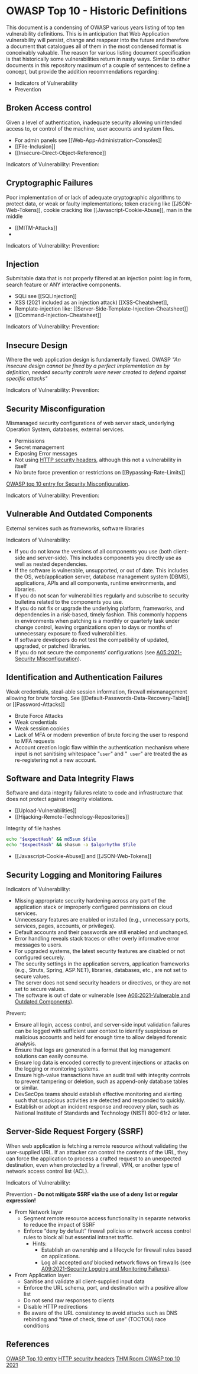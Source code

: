 # OWASP Top 10 - Historic Definitions 

This document is a condensing of OWASP various years listing of top ten vulnerability definitions. This is in  anticipation that Web Application vulnerability will persist, change and reappear into the future and therefore a document that catalogues all of them in the most condensed format is conceivably valuable.  The reason for various listing document specification is that historically some vulnerabilities return in nasty ways. Similar to other documents in this repository maximum of a couple of sentences to define a concept, but provide the addition recommendations regarding:
- Indicators of Vulnerability
- Prevention

## Broken Access control 	

Given a level of authentication, inadequate security allowing unintended access to, or control of the machine, user accounts and system files. 
- For admin panels see [[Web-App-Administration-Consoles]]
- [[File-Inclusion]]
- [[Insecure-Direct-Object-Reference]]

Indicators of Vulnerability:
Prevention:

## Cryptographic Failures

Poor implementation of or lack of adequate cryptographic algorithms to protect data, or weak or faulty implementations; token cracking like [[JSON-Web-Tokens]], cookie cracking like [[Javascript-Cookie-Abuse]], man in the middle
- [[MITM-Attacks]]
- 
Indicators of Vulnerability:
Prevention:

## Injection

Submitable data that is not properly filtered at an injection point: log in form, search feature or ANY interactive components.
- SQLi see [[SQLInjection]]
- XSS (2021 included as an injection attack) [[XSS-Cheatsheet]], 
- Remplate-injection like: [[Server-Side-Template-Injection-Cheatsheet]]
- [[Command-Injection-Cheatsheet]] 

Indicators of Vulnerability:
Prevention:

## Insecure Design

Where the web application design is fundamentally flawed. OWASP *"An insecure design cannot be fixed by a perfect implementation as by definition, needed security controls were never created to defend against specific attacks"*

Indicators of Vulnerability:
Prevention:

## Security Misconfiguration

Mismanaged security configurations of web server stack, underlying Operation System, databases, external services. 
- Permissions
- Secret management
- Exposing Error messages 
- Not using [HTTP security headers](https://owasp.org/www-project-secure-headers/), although this not a vulnerability in itself
- No brute force prevention or restrictions on [[Bypassing-Rate-Limits]]

[OWASP top 10 entry for Security Misconfiguration](https://owasp.org/Top10/A05_2021-Security_Misconfiguration/).

Indicators of Vulnerability:
Prevention:

## Vulnerable And Outdated Components

External services such as frameworks, software libraries

Indicators of Vulnerability:
- If you do not know the versions of all components you use (both client-side and server-side). This includes components you directly use as well as nested dependencies.
- If the software is vulnerable, unsupported, or out of date. This includes the OS, web/application server, database management system (DBMS), applications, APIs and all components, runtime environments, and libraries.
- If you do not scan for vulnerabilities regularly and subscribe to security bulletins related to the components you use.    
- If you do not fix or upgrade the underlying platform, frameworks, and dependencies in a risk-based, timely fashion. This commonly happens in environments when patching is a monthly or quarterly task under change control, leaving organizations open to days or months of unnecessary exposure to fixed vulnerabilities.
- If software developers do not test the compatibility of updated, upgraded, or patched libraries.
- If you do not secure the components’ configurations (see [A05:2021-Security Misconfiguration](https://owasp.org/Top10/A05_2021-Security_Misconfiguration/)).

## Identification and Authentication Failures

Weak credentials, steal-able session information, firewall mismanagement allowing for brute forcing. See [[Default-Passwords-Data-Recovery-Table]] or [[Password-Attacks]]
- Brute Force Attacks
- Weak credentials
- Weak session cookies
- Lack of MFA or modern prevention of brute forcing the user to respond to MFA requests
- Account creation logic flaw within the authentication mechanism where input is not sanitising whitespace "`user`" and  "` user`" are treated the as re-registering not a new account. 

## Software and Data Integrity Flaws

Software and data integrity failures relate to code and infrastructure that does not protect against integrity violations. 
- [[Upload-Vulnerabilities]]
- [[Hijacking-Remote-Technology-Repositories]]

Integrity of file hashes
```bash
echo "$expectHash" && md5sum $file
echo "$expectHash" && shasum -a $algorhythm $file
```

- [[Javascript-Cookie-Abuse]] and [[JSON-Web-Tokens]]

## Security Logging and Monitoring Failures

Indicators of Vulnerability:
- Missing appropriate security hardening across any part of the application stack or improperly configured permissions on cloud services.
- Unnecessary features are enabled or installed (e.g., unnecessary ports, services, pages, accounts, or privileges).
- Default accounts and their passwords are still enabled and unchanged.
- Error handling reveals stack traces or other overly informative error messages to users.
- For upgraded systems, the latest security features are disabled or not configured securely.
- The security settings in the application servers, application frameworks (e.g., Struts, Spring, ASP.NET), libraries, databases, etc., are not set to secure values.
- The server does not send security headers or directives, or they are not set to secure values.
- The software is out of date or vulnerable (see [A06:2021-Vulnerable and Outdated Components](https://owasp.org/Top10/A06_2021-Vulnerable_and_Outdated_Components/)).

Prevent:
- Ensure all login, access control, and server-side input validation failures can be logged with sufficient user context to identify suspicious or malicious accounts and held for enough time to allow delayed forensic analysis.
- Ensure that logs are generated in a format that log management solutions can easily consume.
- Ensure log data is encoded correctly to prevent injections or attacks on the logging or monitoring systems.
- Ensure high-value transactions have an audit trail with integrity controls to prevent tampering or deletion, such as append-only database tables or similar.    
- DevSecOps teams should establish effective monitoring and alerting such that suspicious activities are detected and responded to quickly.
- Establish or adopt an incident response and recovery plan, such as National Institute of Standards and Technology (NIST) 800-61r2 or later.

## Server-Side Request Forgery (SSRF)

When web application is fetching a remote resource without validating the user-supplied URL.  If an attacker can control the contents of the URL, they can force the application to process a crafted request to an unexpected destination, even when protected by a firewall, VPN, or another type of network access control list (ACL).

Indicators of Vulnerability:

Prevention - **Do not mitigate SSRF via the use of a deny list or regular expression!**
- From Network layer
	- Segment remote resource access functionality in separate networks to reduce the impact of SSRF
	- Enforce “deny by default” firewall policies or network access control rules to block all but essential intranet traffic.  
		- Hints:  
		    - Establish an ownership and a lifecycle for firewall rules based on applications.  
		    - Log all accepted _and_ blocked network flows on firewalls (see [A09:2021-Security Logging and Monitoring Failures](https://owasp.org/Top10/A09_2021-Security_Logging_and_Monitoring_Failures/)).
- From Application layer:
	- Sanitise and validate all client-supplied input data   
	- Enforce the URL schema, port, and destination with a positive allow list
	- Do not send raw responses to clients
	- Disable HTTP redirections
	- Be aware of the URL consistency to avoid attacks such as DNS rebinding and “time of check, time of use” (TOCTOU) race conditions


## References

[OWASP Top 10 entry](https://owasp.org/Top10/)
[HTTP security headers](https://owasp.org/www-project-secure-headers/)
[THM Room OWASP top 10 2021](https://tryhackme.com/room/owasptop102021)